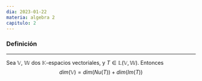 ```yaml
---
dia: 2023-01-22
materia: algebra 2
capitulo: 2
---
```

### Definición
---
Sea $\mathbb{V}$, $\mathbb{W}$ dos $\mathbb{K}$-espacios vectoriales, y $T \in \mathbb{L}(\mathbb{V}, \mathbb{W})$. Entonces
$$ dim(\mathbb{V}) = dim(Nu(T)) + dim(Im(T))$$